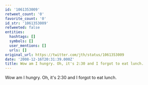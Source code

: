```yaml
---
id: '1061353009'
retweet_count: '0'
favorite_count: '0'
id_str: '1061353009'
retweeted: false
entities:
  hashtags: []
  symbols: []
  user_mentions: []
  urls: []
original_url: https://twitter.com/jth/status/1061353009
date: '2008-12-16T20:31:39.000Z'
title: Wow am I hungry. Oh, it's 2:30 and I forgot to eat lunch.
---
```


Wow am I hungry. Oh, it's 2:30 and I forgot to eat lunch.